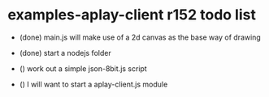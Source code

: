 # examples-aplay-client r152 todo list

* (done) main.js will make use of a 2d canvas as the base way of drawing
* (done) start a nodejs folder

* () work out a simple json-8bit.js script 

* () I will want to start a aplay-client.js module
